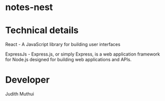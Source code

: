 # notes-nest

# Technical details
React - A JavaScript library for building user interfaces

ExpressJs - Express.js, or simply Express, is a web application framework for Node.js designed for building web applications and APIs.

# Developer
Judith Muthui
